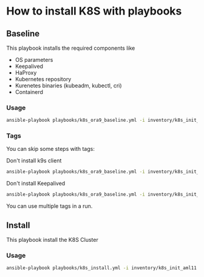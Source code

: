 # How to install K8S with playbooks

## Baseline

This playbook installs the required components like
- OS parameters
- Keepalived
- HaProxy
- Kubernetes repository
- Kurenetes binaries (kubeadm, kubectl, cri)
- Containerd

### Usage

```bash
ansible-playbook playbooks/k8s_ora9_baseline.yml -i inventory/k8s_init_aml11 -v
```

### Tags

You can skip some steps with tags:

Don't install k9s client
```bash
ansible-playbook playbooks/k8s_ora9_baseline.yml -i inventory/k8s_init_aml11 -v --skip-tags k9s
```

Don't install Keepalived
```bash
ansible-playbook playbooks/k8s_ora9_baseline.yml -i inventory/k8s_init_aml11 -v --skip-tags keepalived
```

You can use multiple tags in a run.

## Install

This playbook install the K8S Cluster

### Usage

```bash
ansible-playbook playbooks/k8s_install.yml -i inventory/k8s_init_aml11 -v
```
